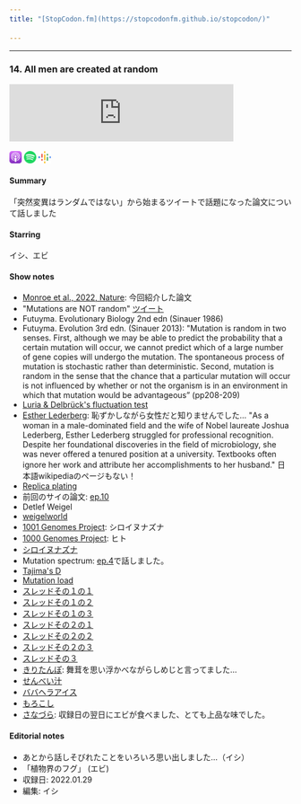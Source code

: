```yaml
---
title: "[StopCodon.fm](https://stopcodonfm.github.io/stopcodon/)"

---
```

-------

### 14. All men are created at random 

<iframe src="https://anchor.fm/stopcodon/embed/episodes/14--All-men-are-created-at-random-e1dloro" height="102px" width="400px" frameborder="0" scrolling="no"></iframe>

[<img src="https://raw.githubusercontent.com/StopCodonfm/stopcodon/main/logos/apple-podcasts.png" width="22px">]()
[<img src="https://raw.githubusercontent.com/StopCodonfm/stopcodon/main/logos/spotify.png" width="22px">](https://open.spotify.com/episode/6QVQ7y0MsMSkmG7No4VsIN?si=48a0505cbd914d55)
[<img src="https://raw.githubusercontent.com/StopCodonfm/stopcodon/main/logos/google-podcasts.png" width="22px">]()

#### Summary
「突然変異はランダムではない」から始まるツイートで話題になった論文について話しました

#### Starring
イシ、エビ

#### Show notes

+ [Monroe et al., 2022, Nature](https://www.nature.com/articles/s41586-021-04269-6): 今回紹介した論文
+ "Mutations are NOT random" [ツイート](https://twitter.com/Grey_Monroe/status/1481298489191837701)
+ Futuyma. Evolutionary Biology 2nd edn (Sinauer 1986)
+ Futuyma. Evolution 3rd edn. (Sinauer 2013): "Mutation is random in two senses. First, although we may be able to predict the probability that a certain mutation will occur, we cannot predict which of a large number of gene copies will undergo the mutation. The spontaneous process of mutation is stochastic rather than deterministic. Second, mutation is random in the sense that the chance that a particular mutation will occur is not influenced by whether or not the organism is in an environment in which that mutation would be advantageous” (pp208-209)
+ [Luria & Delbrück's fluctuation test](https://en.wikipedia.org/wiki/Luria%E2%80%93Delbr%C3%BCck_experiment)
+ [Esther Lederberg](https://en.wikipedia.org/wiki/Esther_Lederberg): 恥ずかしながら女性だと知りませんでした… "As a woman in a male-dominated field and the wife of Nobel laureate Joshua Lederberg, Esther Lederberg struggled for professional recognition. Despite her foundational discoveries in the field of microbiology, she was never offered a tenured position at a university. Textbooks often ignore her work and attribute her accomplishments to her husband." 日本語wikipediaのページもない！
+ [Replica plating](https://en.wikipedia.org/wiki/Replica_plating) 
+ 前回のサイの論文: [ep.10](https://stopcodonfm.github.io/stopcodon/episodes/010.html)
+ Detlef Weigel
+ [weigelworld](https://weigelworld.org/)
+ [1001 Genomes Project](https://1001genomes.org/): シロイヌナズナ
+ [1000 Genomes Project](https://www.internationalgenome.org/): ヒト
+ [シロイヌナズナ](https://ja.wikipedia.org/wiki/%E3%82%B7%E3%83%AD%E3%82%A4%E3%83%8C%E3%83%8A%E3%82%BA%E3%83%8A)
+ Mutation spectrum: [ep.4](https://stopcodonfm.github.io/stopcodon/episodes/004.html)で話しました。
+ [Tajima's D](https://www.s.u-tokyo.ac.jp/ja/story/newsletter/keywords/38/06.html)
+ [Mutation load](https://en.wikipedia.org/wiki/Genetic_load)
+ [スレッドその１の１](https://twitter.com/molly_przew/status/1481369359402606592)
+ [スレッドその１の２](https://twitter.com/PlantEvolution/status/1481407461571629056)
+ [スレッドその１の３](https://twitter.com/RELenski/status/1481432905507299328)
+ [スレッドその２の１](https://twitter.com/3rdreviewer/status/1481326554089205768)
+ [スレッドその２の２](https://twitter.com/PdraicFlood/status/1481335840341118989)
+ [スレッドその２の３](https://twitter.com/Haoran_Cai/status/1481727491047780352)
+ [スレッドその３](https://twitter.com/fragmites/status/1481352301247746051)
+ [きりたんぽ](https://ja.wikipedia.org/wiki/きりたんぽ): 舞茸を思い浮かべながらしめじと言ってました…
+ [せんべい汁](https://ja.wikipedia.org/wiki/せんべい汁)
+ [ババヘラアイス](https://ja.wikipedia.org/wiki/%E3%83%90%E3%83%90%E3%83%98%E3%83%A9)
+ [もろこし](https://ja.wikipedia.org/wiki/%E3%82%82%E3%82%8D%E3%81%93%E3%81%97)
+ [さなづら](https://ja.wikipedia.org/wiki/%E3%81%95%E3%81%AA%E3%81%A5%E3%82%89): 収録日の翌日にエビが食べました、とても上品な味でした。


#### Editorial notes
- あとから話しそびれたことをいろいろ思い出しました…（イシ）
- 「植物界のフグ」 (エビ)
- 収録日: 2022.01.29
- 編集: イシ


